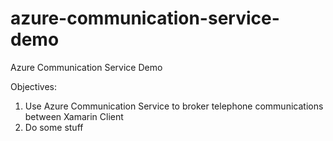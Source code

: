# azure-communication-service-demo
Azure Communication Service Demo

Objectives:
1. Use Azure Communication Service to broker telephone communications between Xamarin Client
2. Do some stuff
